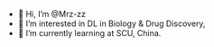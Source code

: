 - 👋 Hi, I’m @Mrz-zz
- 👀 I’m interested in DL in Biology & Drug Discovery,
- 🌱 I’m currently learning at SCU, China.


